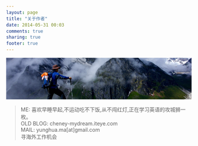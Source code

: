 ```yaml
---
layout: page
title: "关于作者"
date: 2014-05-31 00:03
comments: true
sharing: true
footer: true
---
```

![](/images/blog/2014-06/20140602-about.png)
>ME: 喜欢早睡早起,不运动吃不下饭,从不闯红灯,正在学习英语的攻城狮一枚。  
>OLD BLOG: cheney-mydream.iteye.com  
>MAIL: yunghua.ma[at]gmail.com  
>寻海外工作机会  
